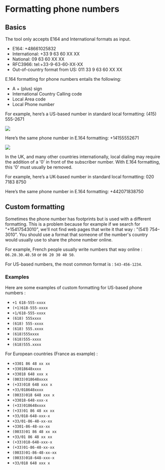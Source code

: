 # Formatting phone numbers

## Basics

The tool only accepts E164 and International formats as input.

- E164: +48661025832
- International: +33 9 63 60 XX XX
- National: 09 63 60 XX XX
- RFC3966: tel:+33-9-63-60-XX-XX
- Out-of-country format from US: 011 33 9 63 60 XX XX

E.164 formatting for phone numbers entails the following:

- A + (plus) sign
- International Country Calling code
- Local Area code
- Local Phone number

For example, here’s a US-based number in standard local formatting: (415) 555-2671

![](https://i.imgur.com/0e2SMdL.png)

Here’s the same phone number in E.164 formatting: +14155552671

![](https://i.imgur.com/KfrvacR.png)

In the UK, and many other countries internationally, local dialing may require the addition of a '0' in front of the subscriber number. With E.164 formatting, this '0' must usually be removed.

For example, here’s a UK-based number in standard local formatting: 020 7183 8750

Here’s the same phone number in E.164 formatting: +442071838750


## Custom formatting

Sometimes the phone number has footprints but is used with a different formatting. This is a problem because for example if we search for "+15417543010", we'll not find web pages that write it that way : "(541) 754–3010". You should use a format that someone of the number's country would usually use to share the phone number online.

For example, French people usually write numbers that way online : `06.20.30.40.50` or `06 20 30 40 50`.

For US-based numbers, the most common format is : `543-456-1234`.

### Examples

Here are some examples of custom formatting for US-based phone numbers : 

- `+1 618-555-xxxx`
- `(+1)618-555-xxxx`
- `+1/618-555-xxxx`
- `(618) 555xxxx`
- `(618) 555-xxxx`
- `(618) 555.xxxx`
- `(618)555xxxx`
- `(618)555-xxxx`
- `(618)555.xxxx`

For European countries (France as example) : 

- `+3301 86 48 xx xx`
- `+33018648xxxx`
- `+33018 648 xxx x`
- `(0033)018648xxxx`
- `(+33)018 648 xxx x`
- `+33/018648xxxx`
- `(0033)018 648 xxx x`
- `+33018-648-xxx-x`
- `(+33)018648xxxx`
- `(+33)01 86 48 xx xx`
- `+33/018-648-xxx-x`
- `+33/01-86-48-xx-xx`
- `+3301-86-48-xx-xx`
- `(0033)01 86 48 xx xx`
- `+33/01 86 48 xx xx`
- `(+33)018-648-xxx-x`
- `(+33)01-86-48-xx-xx`
- `(0033)01-86-48-xx-xx`
- `(0033)018-648-xxx-x`
- `+33/018 648 xxx x`
